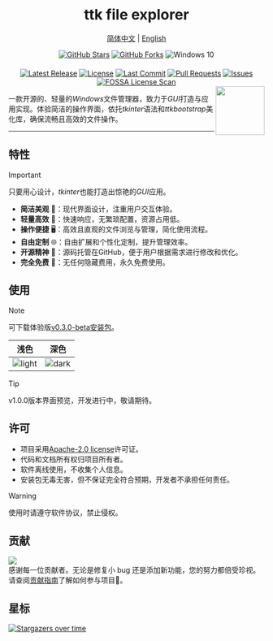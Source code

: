 <p align="center"><img src="https://raw.githubusercontent.com/pyheight/ttk-file-explorer/main/images/splash.png" alt=""></p>

<h1 align="center">ttk file explorer</h1>  

 <p align="center"><a href="README.md">简体中文</a> | <a href="README_EN.md">English</a></p> 

<div align="center">  
<a href="https://github.com/pyheight/ttk-file-explorer/stargazers"><img src="https://img.shields.io/github/stars/pyheight/ttk-file-explorer?style=social&logo=github" alt="GitHub Stars"></a> <a href="https://github.com/pyheight/ttk-file-explorer/network/members"><img src="https://img.shields.io/github/forks/pyheight/ttk-file-explorer?style=social&logo=github" alt="GitHub Forks"></a> <img src="https://img.shields.io/badge/Platform-Windows%2010-blue.svg?style=social&logo=GitHub" alt="Windows 10"></div>  <div align="center" style="margin-top: 20px;">  <a href="https://github.com/pyheight/ttk-file-explorer/releases"><img src="https://img.shields.io/github/v/release/pyheight/ttk-file-explorer?color=blue&style=flat-square" alt="Latest Release"></a> <a href="https://github.com/pyheight/ttk-file-explorer/blob/main/LICENSE"><img src="https://img.shields.io/github/license/pyheight/ttk-file-explorer?color=blue&style=flat-square" alt="License"></a> <a href="https://github.com/pyheight/ttk-file-explorer/commits/main"><img src="https://img.shields.io/github/last-commit/pyheight/ttk-file-explorer?style=flat-square" alt="Last Commit"></a> <a href="https://github.com/pyheight/ttk-file-explorer/pulls"><img src="https://img.shields.io/github/issues-pr/pyheight/ttk-file-explorer?color=yellow&style=flat-square" alt="Pull Requests"></a> <a href="https://github.com/pyheight/ttk-file-explorer/issues"><img src="https://img.shields.io/github/issues/pyheight/ttk-file-explorer?color=yellow&style=flat-square" alt="Issues"></a> <a href="https://app.fossa.com/projects/git%2Bgithub.com%2Fpyheight%2Fttk-file-explorer?ref=badge_shield"><img src="https://app.fossa.com/api/projects/git%2Bgithub.com%2Fpyheight%2Fttk-file-explorer.svg?type=shield" alt="FOSSA License Scan"></a> </div>

<img align="right" height="96px" src="https://raw.githubusercontent.com/pyheight/ttk-file-explorer/main/images/icon.png" alt="" />

一款开源的、轻量的*Windows*文件管理器，致力于*GUI*打造与应用实现。体验简洁的操作界面，依托*tkinter*语法和*ttkbootstrap*美化库，确保流畅且高效的文件操作。

---

## 特性

> [!IMPORTANT]
> 只要用心设计，*tkinter*也能打造出惊艳的*GUI*应用。

- **简洁美观** 🌟：现代界面设计，注重用户交互体验。
- **轻量高效** 🍃：快速响应，无繁琐配置，资源占用低。
- **操作便捷** 🖥️：高效且直观的文件浏览与管理，简化使用流程。
 - **自由定制** 🌐：自由扩展和个性化定制，提升管理效率。
- **开源精神** 🦦：源码托管在GitHub，便于用户根据需求进行修改和优化。
- **完全免费** 💸：无任何隐藏费用，永久免费使用。

## 使用

> [!NOTE]
> 可下载体验版[v0.3.0-beta安装包](https://github.com/pyheight/ttk-file-explorer/releases/tag/v0.3.0-beta)。

|浅色|深色|
|--|--| 
|![light](https://raw.githubusercontent.com/pyheight/ttk-file-explorer/main/images/v1.0.0-test-interface.png)|![dark](https://raw.githubusercontent.com/pyheight/ttk-file-explorer/main/images/v1.0.0-test-interface-dark.png)|

> [!TIP]
v1.0.0版本界面预览，开发进行中，敬请期待。

## 许可

- 项目采用[Apache-2.0 license](LICENSE)许可证。
- 代码和文档所有权归项目所有者。
- 软件离线使用，不收集个人信息。
- 安装包无毒无害，但不保证完全符合预期，开发者不承担任何责任。

> [!WARNING]
> 使用时请遵守软件协议，禁止侵权。

## 贡献

<a href="https://github.com/pyheight/ttk-file-explorer/graphs/contributors">  <img src="https://contrib.rocks/image?repo=pyheight/ttk-file-explorer" /></a>  
感谢每一位贡献者。无论是修复小 bug 还是添加新功能，您的努力都倍受珍视。请查阅[贡献指南](CONTRIBUTING.md)了解如何参与项目🥰。

## 星标

[![Stargazers over time](https://starchart.cc/pyheight/ttk-file-explorer.svg?variant=adaptive)](https://starchart.cc/pyheight/ttk-file-explorer)
